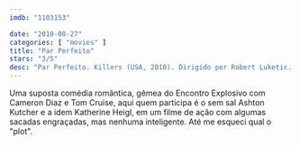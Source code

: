 ```yaml
---
imdb: "1103153"

date: "2010-08-27"
categories: [ "movies" ]
title: "Par Perfeito"
stars: "3/5"
desc: "Par Perfeito. Killers (USA, 2010). Dirigido por Robert Luketic. Escrito por Bob DeRosa, Ted Griffin, Bob DeRosa. Com Ashton Kutcher, Katherine Heigl, Tom Selleck, Catherine O'Hara, Katheryn Winnick, Kevin Sussman, Lisa Ann Walter, Casey Wilson, Rob Riggle."
---
```

Uma suposta comédia romântica, gêmea do Encontro Explosivo com Cameron Diaz e Tom Cruise, aqui quem participa é o sem sal Ashton Kutcher e a idem Katherine Heigl, em um filme de ação com algumas sacadas engraçadas, mas nenhuma inteligente. Até me esqueci qual o "plot".
